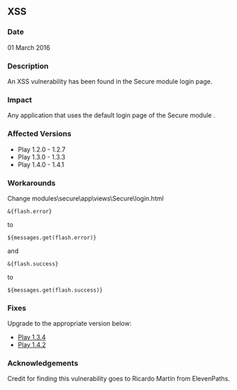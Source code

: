 ## XSS 

### Date

01 March 2016

### Description

An XSS vulnerability has been found in the Secure module login page.

### Impact

Any application that uses the default login page of the Secure module .

### Affected Versions

* Play 1.2.0 - 1.2.7
* Play 1.3.0 - 1.3.3
* Play 1.4.0 - 1.4.1

### Workarounds

Change modules\secure\app\views\Secure\login.html
```
&{flash.error} 
```
to 
```
${messages.get(flash.error)}
```
and 
```
&{flash.success} 
```
to 
```
${messages.get(flash.success)}
```

### Fixes

Upgrade to the appropriate version below:

* [Play 1.3.4](https://github.com/playframework/play1/releases/download/1.3.4/play-1.3.4.zip)
* [Play 1.4.2](https://github.com/playframework/play1/releases/download/1.4.2/play-1.4.2.zip)


### Acknowledgements

Credit for finding this vulnerability goes to Ricardo Martín from ElevenPaths.
